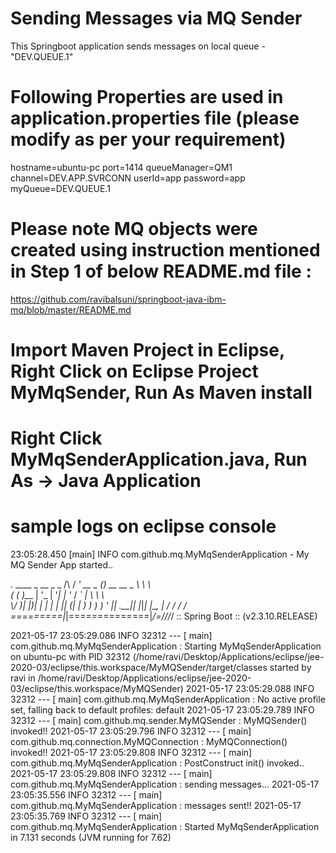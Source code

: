 # Sending Messages via MQ Sender

This Springboot application sends messages on local queue - "DEV.QUEUE.1"

# Following Properties are used in application.properties file (please modify as per your requirement)

hostname=ubuntu-pc
port=1414
queueManager=QM1
channel=DEV.APP.SVRCONN
userId=app
password=app
myQueue=DEV.QUEUE.1

# Please note MQ objects were created using instruction mentioned in Step 1 of below README.md file :

https://github.com/ravibalsuni/springboot-java-ibm-mq/blob/master/README.md

# Import Maven Project in Eclipse, Right Click on Eclipse Project MyMqSender, Run As Maven install

# Right Click MyMqSenderApplication.java, Run As -> Java Application

# sample logs on eclipse console

23:05:28.450 [main] INFO com.github.mq.MyMqSenderApplication - My MQ Sender App started..

  .   ____          _            __ _ _
 /\\ / ___'_ __ _ _(_)_ __  __ _ \ \ \ \
( ( )\___ | '_ | '_| | '_ \/ _` | \ \ \ \
 \\/  ___)| |_)| | | | | || (_| |  ) ) ) )
  '  |____| .__|_| |_|_| |_\__, | / / / /
 =========|_|==============|___/=/_/_/_/
 :: Spring Boot ::       (v2.3.10.RELEASE)

2021-05-17 23:05:29.086  INFO 32312 --- [           main] com.github.mq.MyMqSenderApplication      : Starting MyMqSenderApplication on ubuntu-pc with PID 32312 (/home/ravi/Desktop/Applications/eclipse/jee-2020-03/eclipse/this.workspace/MyMQSender/target/classes started by ravi in /home/ravi/Desktop/Applications/eclipse/jee-2020-03/eclipse/this.workspace/MyMQSender)
2021-05-17 23:05:29.088  INFO 32312 --- [           main] com.github.mq.MyMqSenderApplication      : No active profile set, falling back to default profiles: default
2021-05-17 23:05:29.789  INFO 32312 --- [           main] com.github.mq.sender.MyMQSender          : MyMQSender() invoked!!
2021-05-17 23:05:29.796  INFO 32312 --- [           main] com.github.mq.connection.MyMQConnection  : MyMQConnection() invoked!!
2021-05-17 23:05:29.808  INFO 32312 --- [           main] com.github.mq.MyMqSenderApplication      : PostConstruct init() invoked..
2021-05-17 23:05:29.808  INFO 32312 --- [           main] com.github.mq.MyMqSenderApplication      : sending messages...
2021-05-17 23:05:35.556  INFO 32312 --- [           main] com.github.mq.MyMqSenderApplication      : messages sent!!
2021-05-17 23:05:35.769  INFO 32312 --- [           main] com.github.mq.MyMqSenderApplication      : Started MyMqSenderApplication in 7.131 seconds (JVM running for 7.62)
